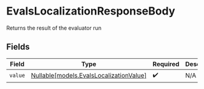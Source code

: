 # EvalsLocalizationResponseBody

Returns the result of the evaluator run


## Fields

| Field                                                                          | Type                                                                           | Required                                                                       | Description                                                                    |
| ------------------------------------------------------------------------------ | ------------------------------------------------------------------------------ | ------------------------------------------------------------------------------ | ------------------------------------------------------------------------------ |
| `value`                                                                        | [Nullable[models.EvalsLocalizationValue]](../models/evalslocalizationvalue.md) | :heavy_check_mark:                                                             | N/A                                                                            |